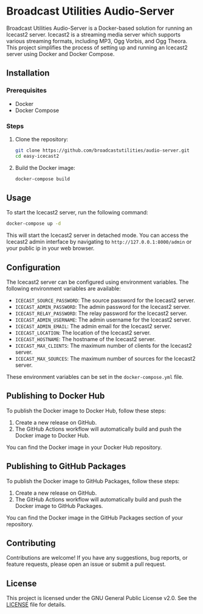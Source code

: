 # Broadcast Utilities Audio-Server

Broadcast Utilities Audio-Server is a Docker-based solution for running an Icecast2 server. Icecast2 is a streaming media server which supports various streaming formats, including MP3, Ogg Vorbis, and Ogg Theora. This project simplifies the process of setting up and running an Icecast2 server using Docker and Docker Compose.

## Installation

### Prerequisites

- Docker
- Docker Compose

### Steps

1. Clone the repository:

   ```sh
   git clone https://github.com/broadcastutilities/audio-server.git
   cd easy-icecast2
   ```

2. Build the Docker image:

   ```sh
   docker-compose build
   ```

## Usage

To start the Icecast2 server, run the following command:

```sh
docker-compose up -d
```

This will start the Icecast2 server in detached mode. You can access the Icecast2 admin interface by navigating to `http://127.0.0.1:8000/admin` or your public ip in your web browser.

## Configuration

The Icecast2 server can be configured using environment variables. The following environment variables are available:

- `ICECAST_SOURCE_PASSWORD`: The source password for the Icecast2 server.
- `ICECAST_ADMIN_PASSWORD`: The admin password for the Icecast2 server.
- `ICECAST_RELAY_PASSWORD`: The relay password for the Icecast2 server.
- `ICECAST_ADMIN_USERNAME`: The admin username for the Icecast2 server.
- `ICECAST_ADMIN_EMAIL`: The admin email for the Icecast2 server.
- `ICECAST_LOCATION`: The location of the Icecast2 server.
- `ICECAST_HOSTNAME`: The hostname of the Icecast2 server.
- `ICECAST_MAX_CLIENTS`: The maximum number of clients for the Icecast2 server.
- `ICECAST_MAX_SOURCES`: The maximum number of sources for the Icecast2 server.

These environment variables can be set in the `docker-compose.yml` file.

## Publishing to Docker Hub

To publish the Docker image to Docker Hub, follow these steps:

1. Create a new release on GitHub.
2. The GitHub Actions workflow will automatically build and push the Docker image to Docker Hub.

You can find the Docker image in your Docker Hub repository.


## Publishing to GitHub Packages

To publish the Docker image to GitHub Packages, follow these steps:

1. Create a new release on GitHub.
2. The GitHub Actions workflow will automatically build and push the Docker image to GitHub Packages.

You can find the Docker image in the GitHub Packages section of your repository.

## Contributing

Contributions are welcome! If you have any suggestions, bug reports, or feature requests, please open an issue or submit a pull request.

## License

This project is licensed under the GNU General Public License v2.0. See the [LICENSE](LICENSE) file for details.
